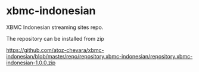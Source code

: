 # xbmc-indonesian
XBMC Indonesian streaming sites repo.

The repository can be installed from zip

https://github.com/atoz-chevara/xbmc-indonesian/blob/master/repo/repository.xbmc-indonesian/repository.xbmc-indonesian-1.0.0.zip
